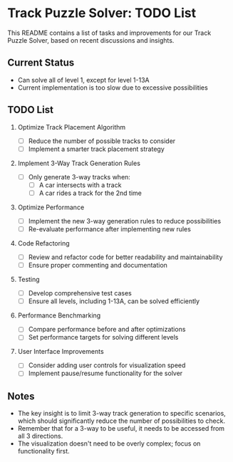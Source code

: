 # Track Puzzle Solver: TODO List

This README contains a list of tasks and improvements for our Track Puzzle Solver, based on recent discussions and insights.

## Current Status

- Can solve all of level 1, except for level 1-13A
- Current implementation is too slow due to excessive possibilities

## TODO List

1. Optimize Track Placement Algorithm

   - [ ] Reduce the number of possible tracks to consider
   - [ ] Implement a smarter track placement strategy

2. Implement 3-Way Track Generation Rules

   - [ ] Only generate 3-way tracks when:
     - [ ] A car intersects with a track
     - [ ] A car rides a track for the 2nd time

3. Optimize Performance

   - [ ] Implement the new 3-way generation rules to reduce possibilities
   - [ ] Re-evaluate performance after implementing new rules

4. Code Refactoring

   - [ ] Review and refactor code for better readability and maintainability
   - [ ] Ensure proper commenting and documentation

5. Testing

   - [ ] Develop comprehensive test cases
   - [ ] Ensure all levels, including 1-13A, can be solved efficiently

6. Performance Benchmarking

   - [ ] Compare performance before and after optimizations
   - [ ] Set performance targets for solving different levels

7. User Interface Improvements
   - [ ] Consider adding user controls for visualization speed
   - [ ] Implement pause/resume functionality for the solver

## Notes

- The key insight is to limit 3-way track generation to specific scenarios, which should significantly reduce the number of possibilities to check.
- Remember that for a 3-way to be useful, it needs to be accessed from all 3 directions.
- The visualization doesn't need to be overly complex; focus on functionality first.
